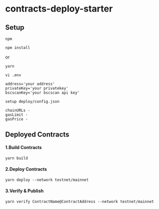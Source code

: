 # contracts-deploy-starter

## Setup
`
npm
`
```
npm install
```
or
```
yarn
```

`
vi .env
`
```
address='your address'
privateKey='your privatekey'
bscscanKey='your bscscan api key'
```

`
setup deploy/config.json
`
```
chainURLs -
gasLimit -
gasPrice -
```

## Deployed Contracts

#### 1.Build Contracts
```
yarn build
```

#### 2.Deploy Contracts
```
yarn deploy --network testnet/mainnet
```

#### 3.Verify & Publish
```
yarn verify ContractName@ContractAddress --network testnet/mainnet
```
